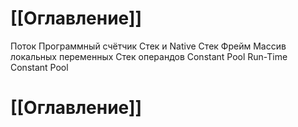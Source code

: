 # [[Оглавление]]

Поток
Программный счётчик
Стек и Native Стек
Фрейм
Массив локальных переменных
Стек операндов
Constant Pool
Run-Time Constant Pool

# [[Оглавление]]